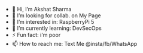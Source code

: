 - 👋 Hi, I’m Akshat Sharma
- 💞️ I’m looking for collab. on My Page
- 👀 I’m interested in: RaspberryPi 5
- 🌱 I’m currently learning: DevSecOps
- ⚡ Fun fact: i'm poor
- 📫 How to reach me: Text Me @insta/fb/WhatsApp

<!---
r007-73rm1n41/r007-73rm1n41 is a ✨ special ✨ repository because its `README.md` (this file) appears on your GitHub profile.
You can click the Preview link to take a look at your changes.
--->
